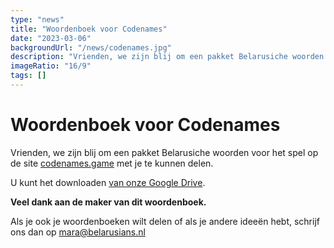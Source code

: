 ```yaml
---
type: "news"
title: "Woordenboek voor Codenames"
date: "2023-03-06"
backgroundUrl: "/news/codenames.jpg"
description: "Vrienden, we zijn blij om een pakket Belarusiche woorden voor het Codenames-spel met jullie te delen."
imageRatio: "16/9"
tags: []
---
```


# Woordenboek voor Codenames

Vrienden, we zijn blij om een pakket Belarusiche woorden voor het spel op de site [codenames.game](https://codenames.game) met je te kunnen delen.

U kunt het downloaden [van onze Google Drive](https://drive.google.com/file/d/1Q8FDLU2xzFYesQI3zaF1-myxNofDD4XP/view?usp=sharing).

**Veel dank aan de maker van dit woordenboek.**

Als je ook je woordenboeken wilt delen of als je andere ideeën hebt, schrijf ons dan op [mara@belarusians.nl](mailto:mara@belarusians.nl) 